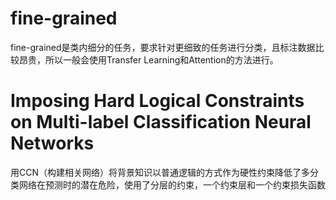 # fine-grained

fine-grained是类内细分的任务，要求针对更细致的任务进行分类，且标注数据比较昂贵，所以一般会使用Transfer Learning和Attention的方法进行。

# Imposing Hard Logical Constraints on Multi-label Classification Neural Networks

用CCN（构建相关网络）将背景知识以普通逻辑的方式作为硬性约束降低了多分类网络在预测时的潜在危险，使用了分层的约束，一个约束层和一个约束损失函数



